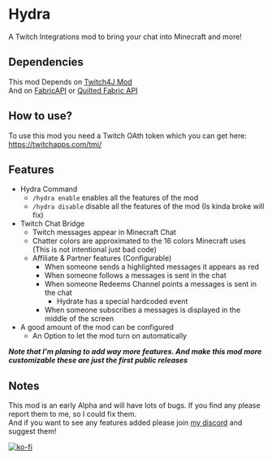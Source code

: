 # Hydra
A Twitch Integrations mod to bring your chat into Minecraft and more!
## Dependencies
This mod Depends on [Twitch4J Mod](https://modrinth.com/mod/twitch4j)<br>
And on [FabricAPI](https://modrinth.com/mod/fabric-api) or [Quilted Fabric API](https://modrinth.com/mod/qsl)

## How to use?
To use this mod you need a Twitch OAth token which you can get here:
https://twitchapps.com/tmi/

## Features
- Hydra Command 
    - `/hydra enable` enables all the features of the mod 
    - `/hydra disable` disable all the features of the mod (Is kinda broke will fix)
- Twitch Chat Bridge
    - Twitch messages appear in Minecraft Chat
    - Chatter colors are approximated to the 16 colors Minecraft uses (This is not intentional just bad code)
    - Affiliate & Partner features (Configurable)
        - When someone sends a highlighted messages it appears as red
        - When someone follows a messages is sent in the chat
        - When someone Redeems Channel points a messages is sent in the chat
            - Hydrate has a special hardcoded event
        - When someone subscribes a messages is displayed in the middle of the screen
- A good amount of the mod can be configured 
    - An Option to let the mod turn on automatically

***Note that I'm planing to add way more features. And make this mod more customizable these are just the first public releases***

## Notes
This mod is an early Alpha and will have lots of bugs. If you find any please report them to me, so I could fix them.<br>And if you want to see any features added please join [my discord](https://discord.gg/KZ5Q364hEg) and suggest them!

[![ko-fi](https://ko-fi.com/img/githubbutton_sm.svg)](https://ko-fi.com/M4M7DWJCH)
